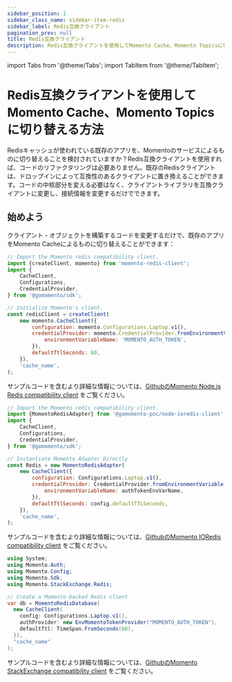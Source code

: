 ```yaml
---
sidebar_position: 1
sidebar_class_name: sidebar-item-redis
sidebar_label: Redis互換クライアント
pagination_prev: null
title: Redis互換クライアント
description: Redis互換クライアントを使用してMomento Cache、Momento Topicsに切り替える方法
---
```


import Tabs from '@theme/Tabs';
import TabItem from '@theme/TabItem';

# Redis互換クライアントを使用してMomento Cache、Momento Topicsに切り替える方法

Redisキャッシュが使われている既存のアプリを、Momentoのサービスによるものに切り替えることを検討されていますか？Redis互換クライアントを使用すれば、コードのリファクタリングは必要ありません。既存のRedisクライアントは、ドロップインによって互換性のあるクライアントに置き換えることができます。コードの中核部分を変える必要はなく、クライアントライブラリを互換クライアントに変更し、接続情報を変更するだけでできます。

## 始めよう

クライアント・オブジェクトを構築するコードを変更するだけで、既存のアプリをMomento Cacheによるものに切り替えることができます：

<Tabs>
<TabItem value="noderedis" label="NodeRedis" default>

```javascript
// Import the Momento redis compatibility client.
import {createClient, momento} from 'momento-redis-client';
import {
    CacheClient,
    Configurations,
    CredentialProvider,
} from '@gomomento/sdk';

// Initialize Momento's client.
const redisClient = createClient(
    new momento.CacheClient({
        configuration: momento.Configurations.Laptop.v1(),
        credentialProvider: momento.CredentialProvider.fromEnvironmentVariable({
            environmentVariableName: 'MOMENTO_AUTH_TOKEN',
        }),
        defaultTtlSeconds: 60,
    }),
    'cache_name',
);
```

サンプルコードを含むより詳細な情報については、[GithubのMomento Node.js Redis compatibility client](https://github.com/momentohq/momento-node-redis-client#momento-nodejs-redis-client) をご覧ください。

</TabItem>
<TabItem value="ioredis" label="IORedis" default>

```javascript
// Import the Momento redis compatibility client.
import {MomentoRedisAdapter} from '@gomomento-poc/node-ioredis-client';
import {
    CacheClient,
    Configurations,
    CredentialProvider,
} from '@gomomento/sdk';

// Instantiate Momento Adapter Directly
const Redis = new MomentoRedisAdapter(
    new CacheClient({
        configuration: Configurations.Laptop.v1(),
        credentialProvider: CredentialProvider.fromEnvironmentVariable({
            environmentVariableName: authTokenEnvVarName,
        }),
        defaultTtlSeconds: config.defaultTTLSeconds,
    }),
    'cache_name',
);
```

サンプルコードを含むより詳細な情報については、[GithubのMomento IORedis compatibility client](https://github.com/momentohq/momento-node-ioredis-client) をご覧ください。

</TabItem>

<TabItem value="stackexchange" label="StackExchange" default>

```csharp
using System;
using Momento.Auth;
using Momento.Config;
using Momento.Sdk;
using Momento.StackExchange.Redis;

// Create a Momento-backed Redis client
var db = MomentoRedisDatabase(
  new CacheClient(
    config: Configurations.Laptop.v1(),
    authProvider: new EnvMomentoTokenProvider("MOMENTO_AUTH_TOKEN"),
    defaultTtl: TimeSpan.FromSeconds(60),
  }),
  "cache_name"
);
```

サンプルコードを含むより詳細な情報については、[GithubのMomento StackExchange compatibility client](https://github.com/momentohq/momento-dotnet-stackexchange-redis) をご覧ください。

</TabItem>
</Tabs>

